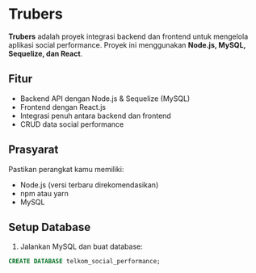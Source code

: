 # Trubers

**Trubers** adalah proyek integrasi backend dan frontend untuk mengelola aplikasi social performance. Proyek ini menggunakan **Node.js, MySQL, Sequelize, dan React**.

## Fitur

- Backend API dengan Node.js & Sequelize (MySQL)
- Frontend dengan React.js
- Integrasi penuh antara backend dan frontend
- CRUD data social performance

## Prasyarat

Pastikan perangkat kamu memiliki:

- Node.js (versi terbaru direkomendasikan)
- npm atau yarn
- MySQL

## Setup Database

1. Jalankan MySQL dan buat database:

```sql
CREATE DATABASE telkom_social_performance;
